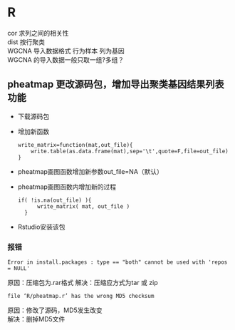 # R
cor 求列之间的相关性
<br>dist 按行聚类
<br>WGCNA 导入数据格式 行为样本 列为基因
<br>WGCNA 的导入数据一般只取一组?多组？ 
## pheatmap 更改源码包，增加导出聚类基因结果列表功能
* 下载源码包
* 增加新函数

      write_matrix=function(mat,out_file){
	      write.table(as.data.frame(mat),sep='\t',quote=F,file=out_file)
      }
* pheatmap画图函数增加新参数out_file=NA（默认）
* pheatmap画图函数内增加新的过程

      if( !is.na(out_file) ){
		    write_matrix( mat, out_file )
	    }

* Rstudio安装该包
### 报错

    Error in install.packages : type == "both" cannot be used with 'repos = NULL'
原因：压缩包为.rar格式
解决：压缩应方式为tar 或 zip 

    file ‘R/pheatmap.r’ has the wrong MD5 checksum
原因：修改了源码，MD5发生改变  
解决：删掉MD5文件
